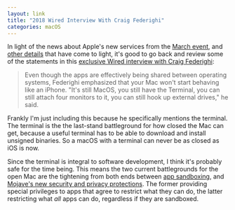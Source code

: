 ```yaml
---
layout: link
title: "2018 Wired Interview With Craig Federighi"
categories: macOS
---
```


In light of the news about Apple's new services from the [March event](https://www.apple.com/apple-events/march-2019/), and [other details](https://twitter.com/stroughtonsmith/status/1114261872029700098) that have come to light, it's good to go back and review some of the statements in this [exclusive Wired interview with Craig Federighi](https://www.wired.com/story/wwdc-2018-federighi-ios-apps-on-macos/):

> Even though the apps are effectively being shared between operating systems, Federighi emphasized that your Mac won't start behaving like an iPhone. "It's still MacOS, you still have the Terminal, you can still attach four monitors to it, you can still hook up external drives," he said.

Frankly I'm just including this because he specifically mentions the terminal. The terminal is the the last-stand battleground for how closed the Mac can get, because a useful terminal has to be able to download and install unsigned binaries. So a macOS with a terminal can never be as closed as iOS is now.

Since the terminal is integral to software development, I think it's probably safe for the time being. This means the two current battlegrounds for the open Mac are the tightening from both ends between [app sandboxing](https://developer.apple.com/library/archive/documentation/Security/Conceptual/AppSandboxDesignGuide/AboutAppSandbox/AboutAppSandbox.html), and [Mojave's new security and privacy protections](https://mjtsai.com/blog/2018/09/10/mojaves-new-security-and-privacy-protections-face-usability-challenges/). The former providing special privileges to apps that agree to restrict what they can do, the latter restricting what *all* apps can do, regardless if they are sandboxed.
